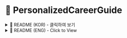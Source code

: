 # 🚀 PersonalizedCareerGuide

<details>
  <summary>📌 README (KOR) - 클릭하여 보기</summary>

## 📌 Service Overview

### 🔥 서비스 개발 배경
> **📢 바쁘다 바빠 취준생을 위한 AI Agent!**  

고학년이 되면서 취업 준비에 뛰어든 친구들이 많아졌는데요. 이에 따라 취업 준비에 실질적인 도움이 되는 서비스를 고민하게 되었습니다.  
친구들에게 **LLM을 활용한 취업 준비의 불편함**을 조사한 결과, 다음과 같은 페인 포인트를 발견하였습니다.  

- 원하는 결과를 얻기 위해 **직접 훈련시키는 과정이 번거로움**
- **프롬프트 작성 방법을 모름**
- **트렌드 반영 여부에 대한 의문**
- **개인화된 답변 부족**

이러한 문제를 해결하기 위해 다음과 같은 기능을 갖춘 서비스를 기획하였습니다.  

1. 직무를 입력하면 해당 직무의 **채용 공고 생성**
2. 채용 공고를 바탕으로 **필요한 역량 추출**
3. 해당 역량을 어필할 수 있도록 **자소서 글감 구성**
4. 활동 기반 면접과 지식 기반 면접을 모두 준비할 수 있도록 **예상 질문 생성**

이 프로세스를 **자동화하여**, 사용자가 **번거로운 과정 없이** 실질적인 도움을 받을 수 있도록 설계하였습니다.  

***

# 🔍 Methodology

## 🏆 01. Prompt Engineering
LLM을 활용하기 위해 효과적인 프롬프트를 설계하는 과정이 중요합니다.  
이에 따라 **Zero-shot, One-shot, Few-shot 프롬프팅 기법**을 실험하고 최적의 프롬프트를 선정하였습니다.

## 📚 02. RAG (Retrieval-Augmented Generation)
RAG를 활용하여 LLM이 **실제 채용 공고 데이터를 기반으로 보다 정확한 응답을 생성**하도록 설계하였습니다.  
RAG의 핵심 단계는 다음과 같습니다.

1️⃣ **Retrieval**: 사용자의 입력을 바탕으로 관련 정보를 검색  
2️⃣ **Augmentation**: 검색된 문서를 필터링하여 가장 관련성이 높은 데이터 제공  
3️⃣ **Generation**: LLM이 최적화된 결과를 생성  

이를 통해 **신뢰성 있는 정보를 기반으로 한 답변을 생성**할 수 있도록 구현하였습니다.

## 🔍 03. Query Expansion
**Query Expansion 기법**을 활용하여 검색 성능을 개선하였습니다.  
직무와 회사명을 입력하면 **가상의 채용 공고를 생성한 후, 이 공고 텍스트를 활용해 유사 공고를 검색**하는 방식으로 진행됩니다.  
이를 통해 검색의 **정확성과 확장성을 높였습니다.**  

***

# 🛠 Implementation

## 🔗 01. API 및 데이터
- **OpenAI API**: gpt-4o-mini 모델을 사용하여 프롬프트 기반의 답변을 생성  
- **딥서치 뉴스 API**: 최신 트렌드를 반영한 면접 질문을 생성하기 위해 국내 뉴스 기사 수집  
- **채용 공고 DB**: 네이버, 토스, 카카오 등의 채용 페이지를 크롤링하여 421건의 채용 공고 데이터를 확보  
- **자기소개서 DB**: 다양한 자기소개서 데이터를 수집하여 5개 카테고리로 분류  
  - [동기/포부], [성장/가치관], [역량/경험], [협업/성과], [기업/아이디어]

## 📑 02. 공고 생성 및 유사도 계산
- 채용 공고가 기존 DB에 존재하지 않는 경우, gpt-4o-mini 모델을 활용하여 **가상의 채용 공고 생성**
- 이때 가상의 채용 공고를 생성하는 이유는 사용자가 입력한 직무 + 회사명만으로는 RAG를 위한 유의미한 검색이 불가능하기 때문
- 기존 DB의 공고와 **코사인 유사도 계산**을 통해 관련성이 높은 공고 선별  

## 🎯 03. 필요 역량 파악
- 생성된 공고와 유사 공고 데이터를 기반으로 **기술적 역량과 비기술적 역량 도출**  

## 📝 04. 자기소개서 글감 구성
- 사용자의 활동과 직무 필요 역량을 기반으로 **자기소개서 글감 생성**  
- RAG 방식을 활용하여 **데이터 기반의 맞춤형 내용 제공**  

## 🎤 05. 예상 면접 질문 생성
### ✅ 활동 기반 면접 질문
- 사용자의 **자기소개서 글감을 기반으로 예상 질문 생성**  

### ✅ 지식 기반 면접 질문
- **뉴스 트렌드 질문**: 최신 뉴스 수집 후 관련 면접 질문 생성  
- **단순 기술 질문**: 직무 관련 기초 지식을 평가하는 질문 생성  

---

# 🎯 Result

## 📌 결과 예시
사용자의 직무와 회사 정보를 입력하면, 다음과 같은 출력이 제공됩니다.

✅ **채용 공고 생성**: 직무와 회사명을 기반으로 맞춤형 공고 생성  
✅ **필요 역량 도출**: 직무 수행에 필요한 기술적/비기술적 역량 정리  
✅ **자기소개서 글감 구성**: 사용자의 활동 이력을 바탕으로 맞춤형 글감 및 개요 제공  
✅ **면접 질문 생성**: 활동 기반 및 지식 기반 면접 질문 제공  

## 🌟 의의
이 서비스는 기존의 LLM 활용 방식에서 벗어나,  
**자동화된 AI Agent의 개념을 적용하여 사용자 친화적인 경험을 제공합니다.**  

- **RAG 기반 검색**, **Query Expansion**, **프롬프트 엔지니어링** 등의 기법을 활용  
- **신뢰성 있는 데이터를 바탕으로 개인화된 정보 제공**  
- **빠르고 비용 효율적인 방식으로 운영되어 사용자 편의성 극대화**  

## ⚠ 한계
1️⃣ **데이터 품질 의존성**  
   - 입력된 데이터가 부정확할 경우, 생성된 결과물의 품질이 저하될 가능성이 있음  

2️⃣ **최신 트렌드 반영의 어려움**  
   - 실시간 데이터 업데이트가 제한적일 경우 최신성이 유지되지 않을 수 있음  

3️⃣ **사용자 피드백 기반 개선 필요**  
   - 자기소개서 품질 및 면접 질문의 유효성을 지속적으로 평가하고 개선해야 함  


## 🎯 결론
이 서비스는 **취업 준비 과정에서 발생하는 불편함을 최소화**하고,  
보다 **효율적이고 정확한 정보를 제공**함으로써 **취준생들에게 실질적인 도움**을 주는 것을 목표로 합니다. 🚀  


</details>

<details>
  <summary>📌 README (ENG) - Click to View</summary>

## 📌 Service Overview

### 🔥 Background of Service Development
> **📢 An AI Agent for Busy Job Seekers!**  

As students reach their senior years, many start preparing for employment.  
We wanted to develop a service that provides **practical assistance in job preparation**.  
Through research on **the difficulties of using LLMs for job preparation**, we identified the following pain points:  

- **The process of training the model to get desired results is cumbersome**
- **Users lack knowledge on how to craft effective prompts**
- **Uncertainty about whether responses reflect industry trends**
- **Lack of personalized answers**

To address these issues, we designed a service with the following features:  

1. **Generate job postings** based on user-input job roles  
2. **Extract required competencies** from job postings  
3. **Compose resume (CV) content** to highlight key competencies  
4. **Generate expected interview questions** for both behavioral and technical interviews  

This process is **fully automated** to minimize complexity and maximize practical support for job seekers.  

---

# 🔍 Methodology

## 🏆 01. Prompt Engineering
To effectively use LLMs, designing optimal prompts is crucial.  
We experimented with **Zero-shot, One-shot, and Few-shot prompting techniques** to determine the best approach.

## 📚 02. RAG (Retrieval-Augmented Generation)
We implemented RAG to allow the LLM to **generate responses based on real job postings** for higher accuracy.  
RAG consists of three key steps:

1️⃣ **Retrieval**: Search for relevant information based on user input  
2️⃣ **Augmentation**: Filter and provide the most relevant data  
3️⃣ **Generation**: Produce optimized results with the LLM  

This ensures that the system **delivers reliable, data-driven responses**.

## 🔍 03. Query Expansion
We applied **Query Expansion techniques** to improve search performance.  
When users enter a job role and company name, the system **creates a synthetic job posting**,  
which is then used to search for similar real postings.  
This enhances both **search accuracy and scalability**.  

---

# 🛠 Implementation

## 🔗 01. API & Data Sources
- **OpenAI API**: Used gpt-4o-mini to generate responses based on prompts  
- **DeepSearch News API**: Collected domestic news articles to generate interview questions reflecting industry trends  
- **Job Posting Database**: Crawled **421 job postings** from Naver, Toss, Kakao, and other hiring platforms  
- **Resume (CV) Database**: Collected various personal statements categorized into:  
  - [Motivation/Goals], [Growth/Values], [Skills/Experience], [Collaboration/Performance], [Company/Ideas]

## 📑 02. Job Posting Generation & Similarity Calculation
- If no matching job posting exists in the database, gpt-4o-mini **generates a synthetic job posting**
- This is necessary because **a job title + company name alone are insufficient for meaningful RAG-based searches**
- **Cosine similarity calculations** are used to identify and rank the most relevant job postings  

## 🎯 03. Identifying Required Skills
- Extracting **technical and non-technical competencies** from both real and synthetic job postings  

## 📝 04. Resume (CV) Content Generation
- Generating personalized resume content based on **user experience and required competencies**  
- Using RAG techniques to **deliver tailored, data-driven content**  

## 🎤 05. Generating Expected Interview Questions
### ✅ Behavioral-Based Questions
- Generating expected questions based on **resume content**  

### ✅ Knowledge-Based Questions
- **Industry Trend Questions**: Generated by analyzing the latest news  
- **Basic Technical Questions**: Evaluating foundational knowledge relevant to the job  

---

# 🎯 Result

## 📌 Example Output
When users enter their **desired job role and company**, the system provides:  

✅ **Job Posting Generation**: Creates a customized job posting based on input  
✅ **Required Skills Extraction**: Identifies key technical and non-technical competencies  
✅ **Resume Content Generation**: Generates structured writing prompts based on user experience  
✅ **Interview Question Generation**: Provides both behavioral and knowledge-based interview questions  

## 🌟 Significance
This service moves beyond traditional LLM applications by integrating  
**automated AI Agent concepts to provide a user-friendly experience**.  

- Implements **RAG-based search, Query Expansion, and Prompt Engineering**  
- Delivers **personalized information based on reliable data sources**  
- Ensures **fast and cost-effective operations for maximum user convenience**  

## ⚠ Limitations
1️⃣ **Dependence on Data Quality**  
   - If input data is inaccurate, the quality of generated results may be affected  

2️⃣ **Challenges in Reflecting Real-Time Trends**  
   - If real-time data updates are limited, maintaining up-to-date content may be difficult  

3️⃣ **Need for Continuous User Feedback & Improvement**  
   - Ongoing evaluation and refinement of resume quality and interview question relevance  

---

## 🎯 Conclusion
This service **minimizes pain points in job preparation**,  
delivering **efficient and precise information** to provide **practical assistance for job seekers**. 🚀  


</details>
